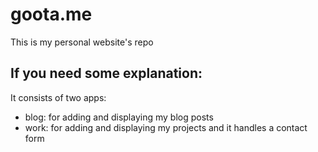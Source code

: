 # goota.me
This is my personal website's repo

## If you need some explanation:
It consists of two apps:
- blog: for adding and displaying my blog posts
- work: for adding and displaying my projects and it handles a contact form
